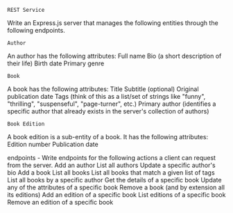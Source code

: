     REST Service
Write an Express.js server that manages the following entities through the following endpoints.


    Author
An author has the following attributes:
    Full name
    Bio (a short description of their life)
    Birth date
    Primary genre
    
    Book
A book has the following attributes:
    Title
    Subtitle (optional)
    Original publication date
    Tags (think of this as a list/set of strings like "funny", "thrilling", "suspenseful", "page-turner", etc.)
    Primary author (identifies a specific author that already exists in the server's collection of authors)

    Book Edition
A book edition is a sub-entity of a book. It has the following attributes:
    Edition number
    Publication date


endpoints - Write endpoints for the following actions a client can request from the server.
Add an author
List all authors
Update a specific author's bio
Add a book
List all books
List all books that match a given list of tags
List all books by a specific author
Get the details of a specific book
Update any of the attributes of a specific book
Remove a book (and by extension all its editions)
Add an edition of a specific book
List editions of a specific book
Remove an edition of a specific book
